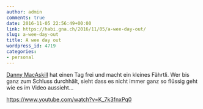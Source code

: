 ```yaml
---
author: admin
comments: true
date: 2016-11-05 22:56:49+00:00
link: https://habi.gna.ch/2016/11/05/a-wee-day-out/
slug: a-wee-day-out
title: A wee day out
wordpress_id: 4719
categories:
- personal
---
```


[Danny MacAskill](https://habi.gna.ch/?s=askill) hat einen Tag frei und macht ein kleines Fährtli. Wer bis ganz zum Schluss durchhält, sieht dass es nicht immer ganz so flüssig geht wie es im Video aussieht...



https://www.youtube.com/watch?v=K_7k3fnxPq0
